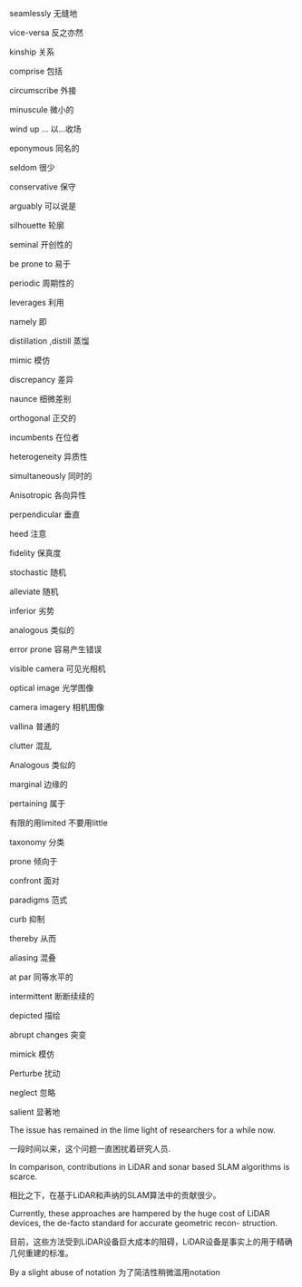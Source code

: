 <p>seamlessly 无缝地

vice-versa 反之亦然

kinship 关系

comprise 包括

circumscribe 外接

minuscule 微小的

wind up ... 以...收场

eponymous 同名的

seldom 很少

conservative 保守

arguably 可以说是

silhouette 轮廓

seminal 开创性的

be prone to 易于

periodic 周期性的

leverages 利用

namely 即

distillation ,distill 蒸馏

mimic 模仿

discrepancy 差异

naunce 细微差别

orthogonal 正交的

incumbents 在位者

heterogeneity 异质性

simultaneously 同时的

Anisotropic 各向异性

perpendicular 垂直

heed 注意

fidelity 保真度

stochastic 随机

alleviate 随机

inferior 劣势

analogous 类似的

error prone 容易产生错误

visible camera 可见光相机

optical image 光学图像

camera imagery 相机图像

vallina 普通的

clutter 混乱

Analogous 类似的

marginal 边缘的

pertaining 属于

有限的用limited 不要用little

taxonomy 分类

prone 倾向于

confront 面对

paradigms 范式

curb 抑制

thereby 从而

aliasing 混叠

at par 同等水平的

intermittent 断断续续的

depicted 描绘

abrupt changes 突变

mimick 模仿

Perturbe 扰动

neglect 忽略

salient 显著地

The issue has remained in the lime light of researchers for a while now.

一段时间以来，这个问题一直困扰着研究人员.


In comparison, contributions in LiDAR and sonar based SLAM algorithms is scarce.&nbsp;

相比之下，在基于LiDAR和声纳的SLAM算法中的贡献很少。

Currently, these approaches are hampered by the huge cost of LiDAR devices, the de-facto standard for accurate geometric recon- struction.

目前，这些方法受到LiDAR设备巨大成本的阻碍，LiDAR设备是事实上的用于精确几何重建的标准。

By a slight abuse of notation
为了简洁性稍微滥用notation

